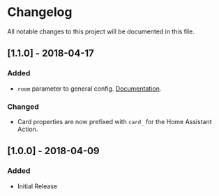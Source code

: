 # Changelog
All notable changes to this project will be documented in this file.

## [1.1.0] - 2018-04-17
### Added
- `room` parameter to general config. [Documentation](/docs/install.md#room).

### Changed
- Card properties are now prefixed with `card_` for the Home Assistant Action.

## [1.0.0] - 2018-04-09
### Added
- Initial Release
